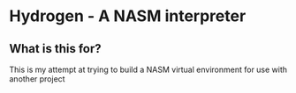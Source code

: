# Hydrogen - A NASM interpreter

## What is this for?
This is my attempt at trying to build a NASM virtual environment for use with another project
